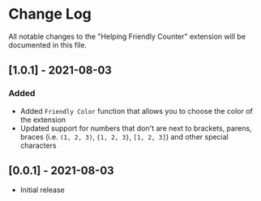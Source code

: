 # Change Log

All notable changes to the "Helping Friendly Counter" extension will be documented in this file.

## [1.0.1] - 2021-08-03
### Added
- Added `Friendly Color` function that allows you to choose the color of the extension
- Updated support for numbers that don't are next to brackets, parens, braces (i.e. `(1, 2, 3)`, `{1, 2, 3}`, `[1, 2, 3]`) and other special characters

## [0.0.1] - 2021-08-03
- Initial release